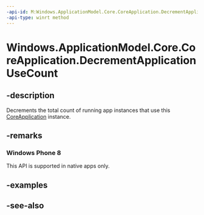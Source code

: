 ```yaml
---
-api-id: M:Windows.ApplicationModel.Core.CoreApplication.DecrementApplicationUseCount
-api-type: winrt method
---
```


<!-- Method syntax
public void DecrementApplicationUseCount()
-->

# Windows.ApplicationModel.Core.CoreApplication.DecrementApplicationUseCount

## -description
Decrements the total count of running app instances that use this [CoreApplication](coreapplication.md) instance.

## -remarks
### Windows Phone 8

This API is supported in native apps only.

## -examples

## -see-also
